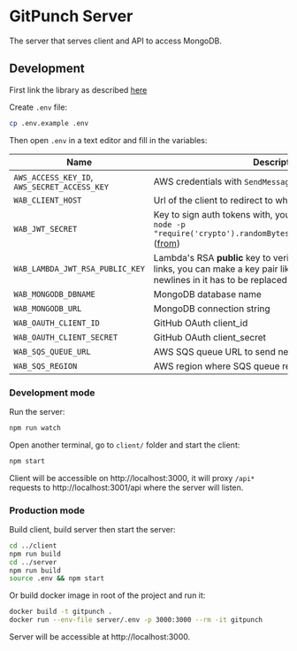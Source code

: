 # GitPunch Server

The server that serves client and API to access MongoDB.

## Development

First link the library as described [here](https://github.com/vfeskov/gitpunch/blob/master/lib/README.md)

Create `.env` file:
```bash
cp .env.example .env
```

Then open `.env` in a text editor and fill in the variables:

| Name | Description |
|-|-|
|`AWS_ACCESS_KEY_ID`,<br/>`AWS_SECRET_ACCESS_KEY`|AWS credentials with `SendMessage` permission for SQS|
|`WAB_CLIENT_HOST`|Url of the client to redirect to when signing in with GitHub|
|`WAB_JWT_SECRET`|Key to sign auth tokens with, you can generate one using: `node -p "require('crypto').randomBytes(256).toString('base64')"` ([from](https://github.com/dwyl/hapi-auth-jwt2#generating-your-secret-key))|
|`WAB_LAMBDA_JWT_RSA_PUBLIC_KEY`|Lambda's RSA **public** key to verify authenticity of email links, you can make a key pair like [this](https://gist.github.com/ygotthilf/baa58da5c3dd1f69fae9). IMPORTANT: newlines in it has to  be replaced with `\n` characters.|
|`WAB_MONGODB_DBNAME`|MongoDB database name|
|`WAB_MONGODB_URL`|MongoDB connection string|
|`WAB_OAUTH_CLIENT_ID`|GitHub OAuth client_id|
|`WAB_OAUTH_CLIENT_SECRET`|GitHub OAuth client_secret|
|`WAB_SQS_QUEUE_URL`|AWS SQS queue URL to send new release events to|
|`WAB_SQS_REGION`|AWS region where SQS queue resides|

### Development mode

Run the server:
```bash
npm run watch
```

Open another terminal, go to `client/` folder and start the client:
```bash
npm start
```

Client will be accessible on http://localhost:3000, it will proxy `/api*` requests to http://localhost:3001/api where the server will listen.

### Production mode

Build client, build server then start the server:
```bash
cd ../client
npm run build
cd ../server
npm run build
source .env && npm start
```
Or build docker image in root of the project and run it:
```bash
docker build -t gitpunch .
docker run --env-file server/.env -p 3000:3000 --rm -it gitpunch
```

Server will be accessible at http://localhost:3000.
